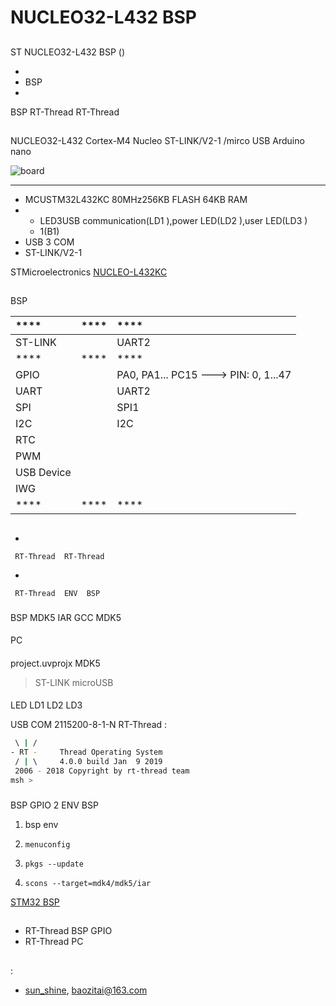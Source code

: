# NUCLEO32-L432  BSP 

## 

ST NUCLEO32-L432  BSP () 



- 
- BSP 
- 

 BSP RT-Thread  RT-Thread 

## 

 NUCLEO32-L432 Cortex-M4 Nucleo  ST-LINK/V2-1 /mirco USB Arduino nano 



![board](figures/board.jpg)

 **** 

- MCUSTM32L432KC 80MHz256KB FLASH 64KB RAM
- 
  - LED3USB communication(LD1 ),power LED(LD2 ),user LED(LD3 )
  - 1(B1)
- USB  3  COM 
-  ST-LINK/V2-1 

STMicroelectronics [NUCLEO-L432KC](https://www.st.com/content/st_com/en/products/evaluation-tools/product-evaluation-tools/mcu-eval-tools/stm32-mcu-eval-tools/stm32-mcu-nucleo/nucleo-l432kc.html)

## 

 BSP 

| ****      | **** | ****                              |
| :----------------- | :----------: | :------------------------------------- |
|  ST-LINK  |          | UART2                              |
| ****      | **** | ****                              |
| GPIO              |          | PA0, PA1... PC15 ---> PIN: 0, 1...47 |
| UART              |          | UART2                             |
| SPI               |      | SPI1                             |
| I2C               |      |  I2C                       |
| RTC               |         |  |
| PWM               |      |                               |
| USB Device        |      |                              |
| IWG               |         |               |
| ****      | **** | ****                              |


## 



- 

     RT-Thread  RT-Thread  

- 

     RT-Thread  ENV  BSP 


### 

 BSP  MDK5  IAR  GCC  MDK5 

#### 

 PC

#### 

 project.uvprojx  MDK5 

>  ST-LINK  microUSB 

#### 

 LED  LD1  LD2  LD3 

USB  COM  2115200-8-1-N RT-Thread :

```bash
 \ | /
- RT -     Thread Operating System
 / | \     4.0.0 build Jan  9 2019
 2006 - 2018 Copyright by rt-thread team
msh >
```
### 

 BSP  GPIO  2  ENV  BSP 

1.  bsp  env 

2. `menuconfig`

3. `pkgs --update`

4. `scons --target=mdk4/mdk5/iar` 

 [STM32  BSP ](../docs/STM32BSP.md)

## 

-  RT-Thread BSP GPIO 
-  RT-Thread  PC 

## 

:

-  [sun_shine](https://github.com/sunshine0824), <baozitai@163.com>